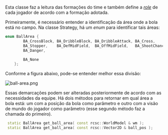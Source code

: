 Esta classe faz a leitura das formações do time e também define a [_role_](https://bitbucket.org/herinson/ibots2d/wiki/Roles) de cada jogador de acordo com a formação adotada.

Primeiramente, é necessário entender a identificação da área onde a bola está no campo. Na classe Strategy, há um _enum_ para identificar tais áreas:

```cpp
enum BallArea {
        BA_CrossBlock, BA_DribbleBlock, BA_DribbleAttack, BA_Cross,
        BA_Stopper,    BA_DefMidField,  BA_OffMidField,   BA_ShootChance,
        BA_Danger,

        BA_None
    };
```
Conforme a figura abaixo, pode-se entender melhor essa divisão:

![ball-area.png](https://bitbucket.org/repo/qM7nyp/images/1310893573-ball-area.png)

Essas demarcações podem ser alteradas posteriormente de acordo com as necessidades da equipe.
Há dois métodos para retornar em qual área a bola está: um com a posição da bola como parâmetro e outro com a visão de mundo do jogador como parâmetro (esse segundo método faz a chamada do primeiro).

```cpp
 static BallArea get_ball_area( const rcsc::WorldModel & wm );
 static BallArea get_ball_area( const rcsc::Vector2D & ball_pos );
```
